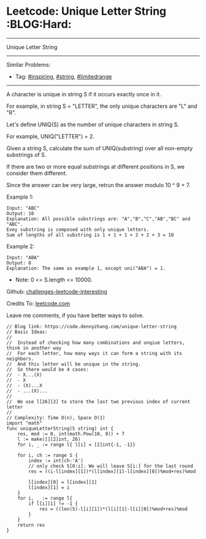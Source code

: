 # Leetcode: Unique Letter String     :BLOG:Hard:


---

Unique Letter String  

---

Similar Problems:  
-   Tag: [#inspiring](https://code.dennyzhang.com/tag/inspiring), [#string](https://code.dennyzhang.com/tag/string), [#limitedrange](https://code.dennyzhang.com/tag/limitedrange)

---

A character is unique in string S if it occurs exactly once in it.  

For example, in string S = "LETTER", the only unique characters are "L" and "R".  

Let's define UNIQ(S) as the number of unique characters in string S.  

For example, UNIQ("LETTER") =  2.  

Given a string S, calculate the sum of UNIQ(substring) over all non-empty substrings of S.  

If there are two or more equal substrings at different positions in S, we consider them different.  

Since the answer can be very large, retrun the answer modulo 10 ^ 9 + 7.  

Example 1:  

    Input: "ABC"
    Output: 10
    Explanation: All possible substrings are: "A","B","C","AB","BC" and "ABC".
    Evey substring is composed with only unique letters.
    Sum of lengths of all substring is 1 + 1 + 1 + 2 + 2 + 3 = 10

Example 2:  

    Input: "ABA"
    Output: 8
    Explanation: The same as example 1, except uni("ABA") = 1.

-   Note: 0 <= S.length <= 10000.

Github: [challenges-leetcode-interesting](https://github.com/DennyZhang/challenges-leetcode-interesting/tree/master/unique-letter-string)  

Credits To: [leetcode.com](https://leetcode.com/problems/unique-letter-string/description/)  

Leave me comments, if you have better ways to solve.  

    // Blog link: https://code.dennyzhang.com/unique-letter-string
    // Basic Ideas:
    //
    //  Instead of checking how many combinations and unqiue letters, think in another way
    //  For each letter, how many ways it can form a string with its neighbors.
    //  And this letter will be unique in the string.
    //  So there would be 4 cases:
    //  - X...(X)
    //  - X
    //  - (X)...X
    //  - ...(X)...
    //
    //  We use l[26][2] to store the last two previous index of current letter
    //
    // Complexity: Time O(n), Space O(1)
    import "math"
    func uniqueLetterString(S string) int {
        res, mod := 0, int(math.Pow(10, 9)) + 7
        l := make([][2]int, 26)
        for i, _ := range l{ l[i] = [2]int{-1, -1}}
    
        for i, ch := range S {
            index := int(ch-'A')
            // only check S[0:i]. We will leave S[i:] for the last round
            res = ((i-l[index][1])*(l[index][1]-l[index][0])%mod+res)%mod
    
            l[index][0] = l[index][1]
            l[index][1] = i
        }
        for i, _ := range l{
            if l[i][1] != -1 {
                res = ((len(S)-l[i][1])*(l[i][1]-l[i][0])%mod+res)%mod
            }
        }
        return res
    }